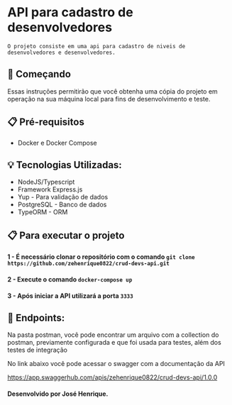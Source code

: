 # API para cadastro de desenvolvedores
 
 `O projeto consiste em uma api para cadastro de niveis de desenvolvedores e desenvolvedores.`
 
 ## 🚀 Começando
 Essas instruções permitirão que você obtenha uma cópia do projeto em operação na sua máquina local para fins de desenvolvimento e teste.
 
 ## 📋 Pré-requisitos
 - Docker e Docker Compose

## 💡 Tecnologias Utilizadas:
- NodeJS/Typescript
- Framework Express.js
- Yup - Para validação de dados
- PostgreSQL - Banco de dados
- TypeORM - ORM

## 📋 Para executar o projeto
 
#### 1 - É necessário clonar o repositório com o comando `git clone https://github.com/zehenrique0822/crud-devs-api.git`

#### 2 - Execute o comando `docker-compose up`

#### 3 - Após iniciar a API utilizará a porta `3333`

## 📌 Endpoints:

Na pasta postman, você pode encontrar um arquivo com a collection do postman, previamente configurada e que foi usada para testes, além dos testes de integração

No link abaixo você pode acessar o swagger com a documentação da API

https://app.swaggerhub.com/apis/zehenrique0822/crud-devs-api/1.0.0
#### Desenvolvido por José Henrique. 
